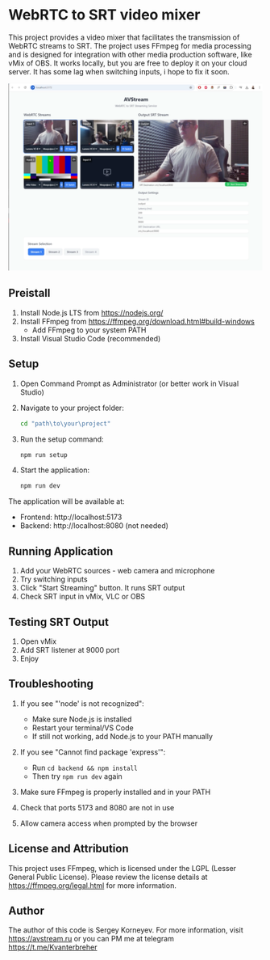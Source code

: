 # WebRTC to SRT video mixer

This project provides a video mixer that facilitates the transmission of WebRTC streams to SRT. The project uses FFmpeg for media processing and is designed for integration with other media production software, like vMix of OBS. It works locally, but you are free to deploy it on your cloud server. It has some lag when switching inputs, i hope to fix it soon.

![Interface](image.png)

## Preistall

1. Install Node.js LTS from https://nodejs.org/
2. Install FFmpeg from https://ffmpeg.org/download.html#build-windows
   - Add FFmpeg to your system PATH
3. Install Visual Studio Code (recommended)

## Setup

1. Open Command Prompt  as Administrator (or better work in Visual Studio)
2. Navigate to your project folder:
   ```bash
   cd "path\to\your\project"
   ```

3. Run the setup command:
   ```bash
   npm run setup
   ```

4. Start the application:
   ```bash
   npm run dev
   ```

The application will be available at:
- Frontend: http://localhost:5173
- Backend: http://localhost:8080 (not needed)

## Running Application

1. Add your WebRTC sources - web camera and microphone
2. Try switching inputs
3. Click "Start Streaming" button. It runs SRT output
4. Check SRT input in vMix, VLC or OBS

## Testing SRT Output

1. Open vMix
2. Add SRT listener at 9000 port
3. Enjoy

## Troubleshooting

1. If you see "'node' is not recognized":
   - Make sure Node.js is installed
   - Restart your terminal/VS Code
   - If still not working, add Node.js to your PATH manually

2. If you see "Cannot find package 'express'":
   - Run `cd backend && npm install`
   - Then try `npm run dev` again

3. Make sure FFmpeg is properly installed and in your PATH
4. Check that ports 5173 and 8080 are not in use
5. Allow camera access when prompted by the browser

## License and Attribution
This project uses FFmpeg, which is licensed under the LGPL (Lesser General Public License). Please review the license details at https://ffmpeg.org/legal.html for more information.

## Author
The author of this code is Sergey Korneyev. For more information, visit https://avstream.ru or you can PM me at telegram https://t.me/Kvanterbreher

